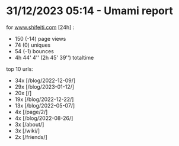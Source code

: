 # 31/12/2023 05:14 - Umami report
for www.shifeiti.com [24h] :

 - 150 (-14) page views
 - 74 (0) uniques
 - 54 (-1) bounces
 - 4h 44' 4'' (2h 45' 39'') totaltime


top 10 urls:
 - 34x [/blog/2022-12-09/]
 - 29x [/blog/2023-01-12/]
 - 20x [/]
 - 19x [/blog/2022-12-22/]
 - 13x [/blog/2022-05-07/]
 - 4x [/page/2/]
 - 4x [/blog/2022-08-26/]
 - 3x [/about/]
 - 3x [/wiki/]
 - 2x [/friends/]


